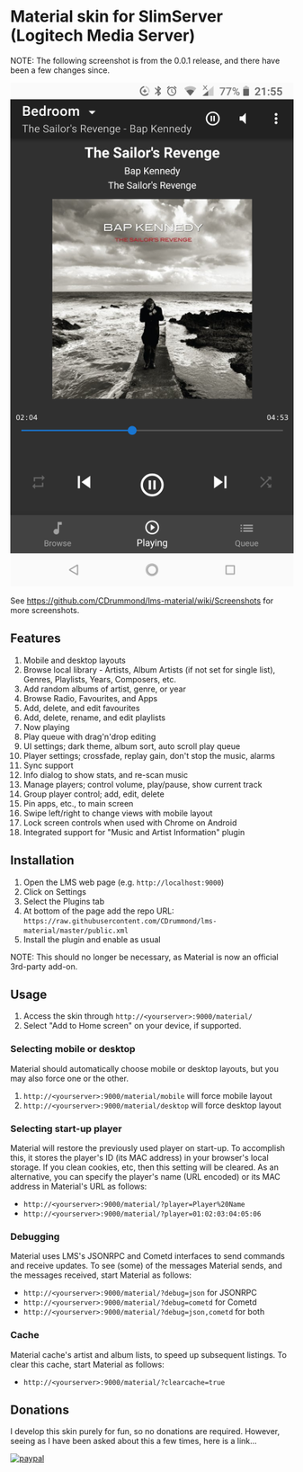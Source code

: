 # Material skin for SlimServer (Logitech Media Server)

NOTE: The following screenshot is from the 0.0.1 release, and there have been
a few changes since.

![Now Playing](screenshots/now-playing.png)

See https://github.com/CDrummond/lms-material/wiki/Screenshots for more screenshots.

## Features

1. Mobile and desktop layouts
2. Browse local library - Artists, Album Artists (if not set for single list),
   Genres, Playlists, Years, Composers, etc.
3. Add random albums of artist, genre, or year
4. Browse Radio, Favourites, and Apps
5. Add, delete, and edit favourites
6. Add, delete, rename, and edit playlists
7. Now playing
8. Play queue with drag'n'drop editing
9. UI settings; dark theme, album sort, auto scroll play queue
10. Player settings; crossfade, replay gain, don't stop the music, alarms
11. Sync support
12. Info dialog to show stats, and re-scan music
13. Manage players; control volume, play/pause, show current track
14. Group player control; add, edit, delete
15. Pin apps, etc., to main screen
16. Swipe left/right to change views with mobile layout
17. Lock screen controls when used with Chrome on Android
18. Integrated support for "Music and Artist Information" plugin

## Installation

1. Open the LMS web page (e.g. `http://localhost:9000`)
2. Click on Settings
3. Select the Plugins tab
4. At bottom of the page add the repo URL: `https://raw.githubusercontent.com/CDrummond/lms-material/master/public.xml`
5. Install the plugin and enable as usual

NOTE: This should no longer be necessary, as Material is now an official
3rd-party add-on.

## Usage

1. Access the skin through `http://<yourserver>:9000/material/`
2. Select "Add to Home screen" on your device, if supported.

### Selecting mobile or desktop

Material should automatically choose mobile or desktop layouts, but you may also
force one or the other.

1. `http://<yourserver>:9000/material/mobile` will force mobile layout
2. `http://<yourserver>:9000/material/desktop` will force desktop layout

### Selecting start-up player

Material will restore the previously used player on start-up. To accomplish
this, it stores the player's ID (its MAC address) in your browser's local
storage. If you clean cookies, etc, then this setting will be cleared. As an
alternative, you can specify the player's name (URL encoded) or its MAC address
in Material's URL as follows:

* `http://<yourserver>:9000/material/?player=Player%20Name`
* `http://<yourserver>:9000/material/?player=01:02:03:04:05:06`

### Debugging

Material uses LMS's JSONRPC and Cometd interfaces to send commands and receive
updates. To see (some) of the messages Material sends, and the messages
received, start Material as follows:

* `http://<yourserver>:9000/material/?debug=json` for JSONRPC
* `http://<yourserver>:9000/material/?debug=cometd` for Cometd
* `http://<yourserver>:9000/material/?debug=json,cometd` for both

### Cache

Material cache's artist and album lists, to speed up subsequent listings. To
clear this cache, start Material as follows:

* `http://<yourserver>:9000/material/?clearcache=true`

## Donations

I develop this skin purely for fun, so no donations are required. However, seeing as I have been asked about this a few times, here is a link...

[![paypal](https://www.paypalobjects.com/en_US/i/btn/btn_donateCC_LG.gif)](https://www.paypal.com/cgi-bin/webscr?cmd=_s-xclick&hosted_button_id=2X2CTDUH27V9L&source=url)
